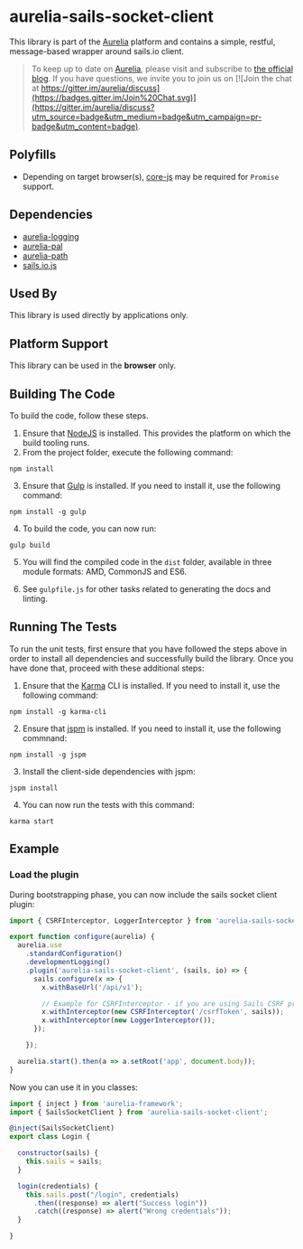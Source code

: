 # aurelia-sails-socket-client

This library is part of the [Aurelia](http://www.aurelia.io/) platform and contains a simple, restful, message-based wrapper around sails.io client.

> To keep up to date on [Aurelia](http://www.aurelia.io/), please visit and subscribe to [the official blog](http://blog.durandal.io/). If you have questions, we invite you to join us on [![Join the chat at https://gitter.im/aurelia/discuss](https://badges.gitter.im/Join%20Chat.svg)](https://gitter.im/aurelia/discuss?utm_source=badge&utm_medium=badge&utm_campaign=pr-badge&utm_content=badge).

## Polyfills

* Depending on target browser(s), [core-js](https://github.com/zloirock/core-js) may be required for `Promise` support.

## Dependencies

* [aurelia-logging](https://github.com/aurelia/logging)
* [aurelia-pal](https://github.com/aurelia/pal)
* [aurelia-path](https://github.com/aurelia/path)
* [sails.io.js](https://github.com/balderdashy/sails.io.js)

## Used By

This library is used directly by applications only.

## Platform Support

This library can be used in the **browser** only.

## Building The Code

To build the code, follow these steps.

1. Ensure that [NodeJS](http://nodejs.org/) is installed. This provides the platform on which the build tooling runs.
2. From the project folder, execute the following command:

  ```shell
  npm install
  ```
3. Ensure that [Gulp](http://gulpjs.com/) is installed. If you need to install it, use the following command:

  ```shell
  npm install -g gulp
  ```
4. To build the code, you can now run:

  ```shell
  gulp build
  ```
5. You will find the compiled code in the `dist` folder, available in three module formats: AMD, CommonJS and ES6.

6. See `gulpfile.js` for other tasks related to generating the docs and linting.

## Running The Tests

To run the unit tests, first ensure that you have followed the steps above in order to install all dependencies and successfully build the library. Once you have done that, proceed with these additional steps:

1. Ensure that the [Karma](http://karma-runner.github.io/) CLI is installed. If you need to install it, use the following command:

  ```shell
  npm install -g karma-cli
  ```
2. Ensure that [jspm](http://jspm.io/) is installed. If you need to install it, use the following commnand:

  ```shell
  npm install -g jspm
  ```
3. Install the client-side dependencies with jspm:

  ```shell
  jspm install
  ```

4. You can now run the tests with this command:

  ```shell
  karma start
  ```

## Example

### Load the plugin

During bootstrapping phase, you can now include the sails socket client plugin:

  ```js
  import { CSRFInterceptor, LoggerInterceptor } from 'aurelia-sails-socket-client';

  export function configure(aurelia) {
    aurelia.use
      .standardConfiguration()
      .developmentLogging()
      .plugin('aurelia-sails-socket-client', (sails, io) => {
        sails.configure(x => {
          x.withBaseUrl('/api/v1');

          // Example for CSRFInterceptor - if you are using Sails CSRF protection
          x.withInterceptor(new CSRFInterceptor('/csrfToken', sails));
          x.withInterceptor(new LoggerInterceptor());
        });

      });

    aurelia.start().then(a => a.setRoot('app', document.body));
  }
  ```

Now you can use it in you classes:

  ```js
  import { inject } from 'aurelia-framework';
  import { SailsSocketClient } from 'aurelia-sails-socket-client';

  @inject(SailsSocketClient)
  export class Login {

    constructor(sails) {
      this.sails = sails;
    }

    login(credentials) {
      this.sails.post("/login", credentials)
        .then((response) => alert("Success login"))
        .catch((response) => alert("Wrong credentials"));
    }

  }
  ```
